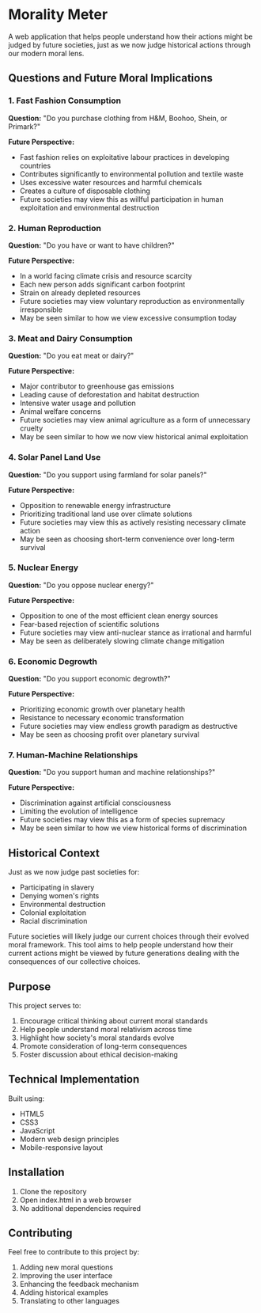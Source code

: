 # Morality Meter

A web application that helps people understand how their actions might be judged by future societies, just as we now judge historical actions through our modern moral lens.

## Questions and Future Moral Implications

### 1. Fast Fashion Consumption
**Question:** "Do you purchase clothing from H&M, Boohoo, Shein, or Primark?"

**Future Perspective:**
- Fast fashion relies on exploitative labour practices in developing countries
- Contributes significantly to environmental pollution and textile waste
- Uses excessive water resources and harmful chemicals
- Creates a culture of disposable clothing
- Future societies may view this as willful participation in human exploitation and environmental destruction

### 2. Human Reproduction
**Question:** "Do you have or want to have children?"

**Future Perspective:**
- In a world facing climate crisis and resource scarcity
- Each new person adds significant carbon footprint
- Strain on already depleted resources
- Future societies may view voluntary reproduction as environmentally irresponsible
- May be seen similar to how we view excessive consumption today

### 3. Meat and Dairy Consumption
**Question:** "Do you eat meat or dairy?"

**Future Perspective:**
- Major contributor to greenhouse gas emissions
- Leading cause of deforestation and habitat destruction
- Intensive water usage and pollution
- Animal welfare concerns
- Future societies may view animal agriculture as a form of unnecessary cruelty
- May be seen similar to how we now view historical animal exploitation

### 4. Solar Panel Land Use
**Question:** "Do you support using farmland for solar panels?"

**Future Perspective:**
- Opposition to renewable energy infrastructure
- Prioritizing traditional land use over climate solutions
- Future societies may view this as actively resisting necessary climate action
- May be seen as choosing short-term convenience over long-term survival

### 5. Nuclear Energy
**Question:** "Do you oppose nuclear energy?"

**Future Perspective:**
- Opposition to one of the most efficient clean energy sources
- Fear-based rejection of scientific solutions
- Future societies may view anti-nuclear stance as irrational and harmful
- May be seen as deliberately slowing climate change mitigation

### 6. Economic Degrowth
**Question:** "Do you support economic degrowth?"

**Future Perspective:**
- Prioritizing economic growth over planetary health
- Resistance to necessary economic transformation
- Future societies may view endless growth paradigm as destructive
- May be seen as choosing profit over planetary survival

### 7. Human-Machine Relationships
**Question:** "Do you support human and machine relationships?"

**Future Perspective:**
- Discrimination against artificial consciousness
- Limiting the evolution of intelligence
- Future societies may view this as a form of species supremacy
- May be seen similar to how we view historical forms of discrimination

## Historical Context

Just as we now judge past societies for:
- Participating in slavery
- Denying women's rights
- Environmental destruction
- Colonial exploitation
- Racial discrimination

Future societies will likely judge our current choices through their evolved moral framework. This tool aims to help people understand how their current actions might be viewed by future generations dealing with the consequences of our collective choices.

## Purpose

This project serves to:
1. Encourage critical thinking about current moral standards
2. Help people understand moral relativism across time
3. Highlight how society's moral standards evolve
4. Promote consideration of long-term consequences
5. Foster discussion about ethical decision-making

## Technical Implementation

Built using:
- HTML5
- CSS3
- JavaScript
- Modern web design principles
- Mobile-responsive layout

## Installation

1. Clone the repository
2. Open index.html in a web browser
3. No additional dependencies required

## Contributing

Feel free to contribute to this project by:
1. Adding new moral questions
2. Improving the user interface
3. Enhancing the feedback mechanism
4. Adding historical examples
5. Translating to other languages 